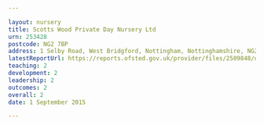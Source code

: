 ```yaml
---

layout: nursery
title: Scotts Wood Private Day Nursery Ltd
urn: 253428
postcode: NG2 7BP
address: 1 Selby Road, West Bridgford, Nottingham, Nottinghamshire, NG2 7BP
latestReportUrl: https://reports.ofsted.gov.uk/provider/files/2509848/urn/253428.pdf
teaching: 2
development: 2
leadership: 2
outcomes: 2
overall: 2
date: 1 September 2015

---
```

